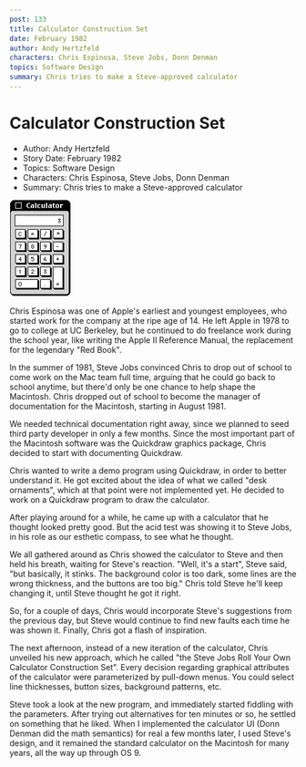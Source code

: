 ```yaml
---
post: 133
title: Calculator Construction Set
date: February 1982
author: Andy Hertzfeld
characters: Chris Espinosa, Steve Jobs, Donn Denman
topics: Software Design
summary: Chris tries to make a Steve-approved calculator
---
```


# Calculator Construction Set
* Author: Andy Hertzfeld
* Story Date: February 1982
* Topics: Software Design
* Characters: Chris Espinosa, Steve Jobs, Donn Denman
* Summary: Chris tries to make a Steve-approved calculator

![The Calculator](images/Macintosh/calculator.gif) 
    
Chris Espinosa was one of Apple's earliest and youngest employees, who started work for the company at the ripe age of 14.  He left Apple in 1978 to go to college at UC Berkeley, but he continued to do freelance work during the school year, like writing the Apple II Reference Manual, the replacement for the legendary "Red Book".

In the summer of 1981, Steve Jobs convinced Chris to drop out of school to come work on the Mac team full time, arguing that he could go back to school anytime, but there'd only be one chance to help shape the Macintosh.   Chris dropped out of school to become the manager of documentation for the Macintosh, starting in August 1981.

We needed technical documentation right away, since we planned to seed third party developer in only a few months.  Since the most important part of the Macintosh software was the Quickdraw graphics package, Chris decided to start with documenting Quickdraw.

Chris wanted to write a demo program using Quickdraw, in order to better understand it.  He got excited about the idea of what we called "desk ornaments", which at that point were not implemented yet.  He decided to work on a Quickdraw program to draw the calculator.

After playing around for a while, he came up with a calculator that he thought looked pretty good.  But the acid test was showing it to Steve Jobs, in his role as our esthetic compass,  to see what he thought.

We all gathered around as Chris showed the calculator to Steve and then held his breath, waiting for Steve's reaction.  "Well, it's a start", Steve said, "but basically, it stinks.  The background color is too dark, some lines are the wrong thickness, and the buttons are too big."  Chris told Steve he'll keep changing it, until Steve thought he got it right.

So, for a couple of days, Chris would incorporate Steve's suggestions from the previous day, but Steve would continue to find new faults each time he was shown it.  Finally, Chris got a flash of inspiration.

The next afternoon, instead of a new iteration of the calculator, Chris unveiled his new approach, which he called "the Steve Jobs Roll Your Own Calculator Construction Set".  Every decision regarding graphical attributes of the calculator were parameterized by pull-down menus.  You could select line thicknesses, button sizes, background patterns, etc.

Steve took a look at the new program, and immediately started fiddling with the parameters.  After trying out alternatives for ten minutes or so, he settled on something that he liked.  When I implemented the calculator UI (Donn Denman did the math semantics) for real a few months later, I used Steve's design, and it remained the standard calculator on the Macintosh for many years, all the way up through OS 9.